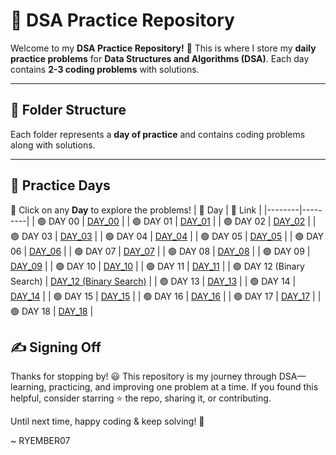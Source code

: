 # 🚀 DSA Practice Repository

Welcome to my **DSA Practice Repository!** 🎯 This is where I store my **daily practice problems** for **Data Structures and Algorithms (DSA)**. Each day contains **2-3 coding problems** with solutions.  

---

## 📂 **Folder Structure**
Each folder represents a **day of practice** and contains coding problems along with solutions.


---

## 📅 Practice Days  
🔹 Click on any **Day** to explore the problems!
| 📅 Day | 🔗 Link |
|--------|---------|
| 🟢 DAY 00 | [DAY_00](DAY_00) |
| 🟢 DAY 01 | [DAY_01](DAY_01) |
| 🟢 DAY 02 | [DAY_02](DAY_02) |
| 🟢 DAY 03 | [DAY_03](DAY_03) |
| 🟢 DAY 04 | [DAY_04](DAY_04) |
| 🟢 DAY 05 | [DAY_05](DAY_05) |
| 🟢 DAY 06 | [DAY_06](DAY_06) |
| 🟢 DAY 07 | [DAY_07](DAY_07) |
| 🟢 DAY 08 | [DAY_08](DAY_08) |
| 🟢 DAY 09 | [DAY_09](DAY_09) |
| 🟢 DAY 10 | [DAY_10](DAY_10) |
| 🟢 DAY 11 | [DAY_11](DAY_11) |
| 🟢 DAY 12 (Binary Search) | [DAY_12 (Binary Search)](DAY_12%20%28Binary%20Search%29) |
| 🟢 DAY 13 | [DAY_13](DAY_13) |
| 🟢 DAY 14 | [DAY_14](DAY_14) |
| 🟢 DAY 15 | [DAY_15](DAY_15) |
| 🟢 DAY 16 | [DAY_16](DAY_16) |
| 🟢 DAY 17 | [DAY_17](DAY_17) |
| 🟢 DAY 18 | [DAY_18](DAY_18) |
## ✍️ Signing Off
Thanks for stopping by! 😃 This repository is my journey through DSA—learning, practicing, and improving one problem at a time.
If you found this helpful, consider starring ⭐ the repo, sharing it, or contributing.

Until next time, happy coding & keep solving! 🚀

~ RYEMBER07


